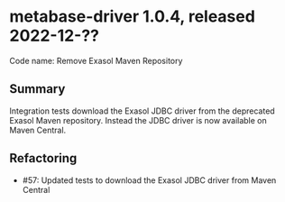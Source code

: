 # metabase-driver 1.0.4, released 2022-12-??

Code name: Remove Exasol Maven Repository

## Summary

Integration tests download the Exasol JDBC driver from the deprecated Exasol Maven repository. Instead the JDBC driver is now available on Maven Central.

## Refactoring

* #57: Updated tests to download the Exasol JDBC driver from Maven Central
